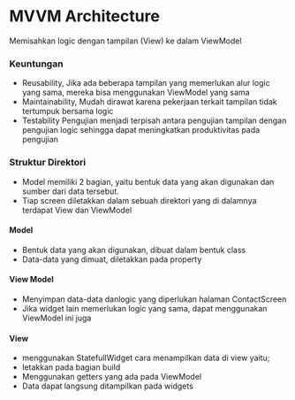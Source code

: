 # MVVM Architecture
Memisahkan logic dengan tampilan (View) ke dalam ViewModel
### Keuntungan
- Reusability, Jika ada beberapa tampilan yang memerlukan alur logic yang sama, mereka bisa menggunakan ViewModel yang sama
- Maintainability, Mudah dirawat karena pekerjaan terkait tampilan tidak tertumpuk bersama logic
- Testability Pengujian menjadi terpisah antara pengujian tampilan dengan pengujian logic sehingga dapat meningkatkan produktivitas pada pengujian
 ### Struktur Direktori
- Model memiliki 2 bagian, yaitu bentuk data yang akan digunakan dan sumber dari data tersebut.
- Tiap screen diletakkan dalam sebuah direktori yang di dalamnya terdapat View dan ViewModel
#### Model
- Bentuk data yang akan digunakan, dibuat dalam bentuk class
- Data-data yang dimuat, diletakkan pada property
#### View Model 
- Menyimpan data-data danlogic yang diperlukan halaman ContactScreen
- Jika widget lain memerlukan logic yang sama, dapat menggunakan ViewModel ini juga

#### View
- menggunakan StatefullWidget
cara menampilkan data di view yaitu;
- letakkan pada bagian build
- Menggunakan getters yang ada pada ViewModel
- Data dapat langsung ditampilkan pada widgets
